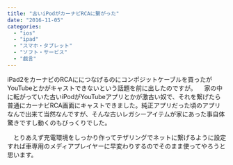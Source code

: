 ```yaml
---
title: "古いiPodがカーナビRCAに繋がった"
date: "2016-11-05"
categories: 
  - "ios"
  - "ipad"
  - "スマホ・タブレット"
  - "ソフト・サービス"
  - "戯言"
---
```


iPad2をカーナビのRCAににつなげるのにコンポジットケーブルを買ったがYouTubeとかがキャストできないという話題を前に出したのですが。 　家の中に転がっていた古いiPodがYouTubeアプリとかが激古い奴で、それを繋げたら普通にカーナビRCA画面にキャストできました。純正アプリだった頃のアプリなんで出来て当然なんですが、そんな古いレガシーアイテムが家にあった事自体驚きですし動くのもびっくりでした。

　とりあえず充電環境をしっかり作ってテザリングでネットに繋げるように設定すれば車専用のメディアプレイヤーに早変わりするのでそのまま使ってやろうと思います。
